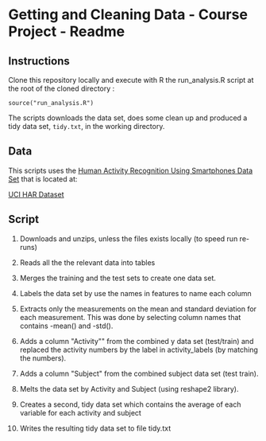 # Getting and Cleaning Data - Course Project - Readme

## Instructions

Clone this repository locally and execute with R the run\_analysis.R script at the root of the cloned directory :

```
source("run_analysis.R")
```

The scripts downloads the data set, does some clean up and produced a tidy data set, `tidy.txt`, in the working directory.

## Data

This scripts uses the [Human Activity Recognition Using Smartphones Data Set](http://archive.ics.uci.edu/ml/datasets/Human+Activity+Recognition+Using+Smartphones) that is located at:

[UCI HAR Dataset](https://d396qusza40orc.cloudfront.net/getdata%2Fprojectfiles%2FUCI%20HAR%20Dataset.zip)


## Script

1. Downloads and unzips, unless the files exists locally (to speed run re-runs)

2. Reads all the the relevant data into tables

3. Merges the training and the test sets to create one data set.

4. Labels the data set by use the names in features to name each column 

5. Extracts only the measurements on the mean and standard deviation for each measurement. This was done by selecting column names that contains -mean() and -std().

6. Adds a column "Activity"" from the combined y data set (test/train) and replaced the activity numbers by the label in activity_labels (by matching the numbers).

7. Adds a column "Subject" from the combined subject data set (test train). 

8. Melts the data set by Activity and Subject (using reshape2 library). 

9. Creates a second, tidy data set which contains the average of each variable for each activity and subject

10. Writes the resulting tidy data set to file tidy.txt

